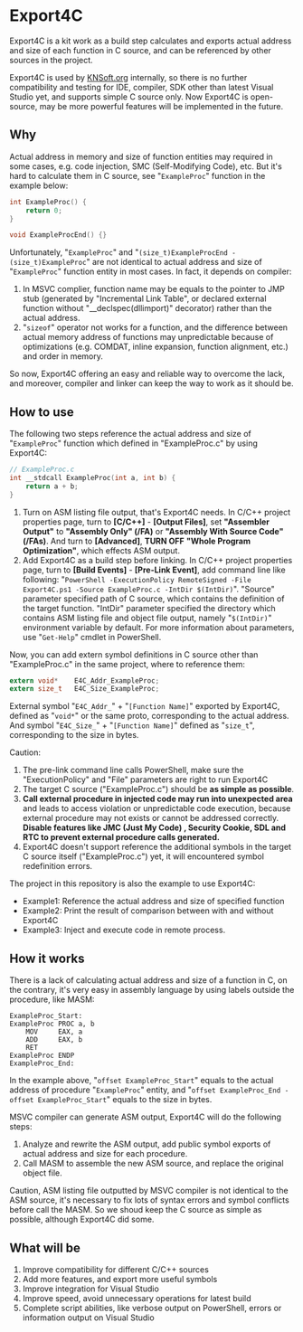 # Export4C
Export4C is a kit work as a build step calculates and exports actual address and size of each function in C source, and can be referenced by other sources in the project.

Export4C is used by [KNSoft.org](https://knsoft.org) internally, so there is no further compatibility and testing for IDE, compiler, SDK other than latest Visual Studio yet, and supports simple C source only. Now Export4C is open-source, may be more powerful features will be implemented in the future.

## Why
Actual address in memory and size of function entities may required in some cases, e.g. code injection, SMC (Self-Modifying Code), etc. But it's hard to calculate them in C source, see "`ExampleProc`" function in the example below:
```C
int ExampleProc() {
    return 0;
}

void ExampleProcEnd() {}
```
Unfortunately, "`ExampleProc`" and "`(size_t)ExampleProcEnd - (size_t)ExampleProc`" are not identical to actual address and size of "`ExampleProc`" function entity in most cases. In fact, it depends on compiler:  
1. In MSVC complier, function name may be equals to the pointer to JMP stub (generated by "Incremental Link Table", or declared external function without "__declspec(dllimport)" decorator) rather than the actual address.
2. "`sizeof`" operator not works for a function, and the difference between actual memory address of functions may unpredictable because of optimizations (e.g. COMDAT, inline expansion, function alignment, etc.) and order in memory.

So now, Export4C offering an easy and reliable way to overcome the lack, and moreover, compiler and linker can keep the way to work as it should be.

## How to use
The following two steps reference the actual address and size of "`ExampleProc`" function which defined in "ExampleProc.c" by using Export4C:
```C
// ExampleProc.c
int __stdcall ExampleProc(int a, int b) {
    return a + b;
}
```
1. Turn on ASM listing file output, that's Export4C needs. In C/C++ project properties page, turn to **\[C\/C++\]** - **\[Output Files\]**, set **"Assembler Output"** to **"Assembly Only" (/FA)** or **"Assembly With Source Code" (/FAs)**. And turn to **\[Advanced\]**, **TURN OFF** **"Whole Program Optimization"**, which effects ASM output.
2. Add Export4C as a build step before linking. In C/C++ project properties page, turn to **\[Build Events\]** - **\[Pre-Link Event\]**, add command line like following: "`PowerShell -ExecutionPolicy RemoteSigned -File Export4C.ps1 -Source ExampleProc.c -IntDir $(IntDir)`". "Source" parameter specified path of C source, which contains the definition of the target function. "IntDir" parameter specified the directory which contains ASM listing file and object file output, namely "`$(IntDir)`" environment variable by default. For more information about parameters, use "`Get-Help`" cmdlet in PowerShell.

Now, you can add extern symbol definitions in C source other than "ExampleProc.c" in the same project, where to reference them:

```C
extern void*    E4C_Addr_ExampleProc;
extern size_t   E4C_Size_ExampleProc;
```
External symbol "`E4C_Addr_`" + "`[Function Name]`" exported by Export4C, defined as "`void*`" or the same proto, corresponding to the actual address. And symbol "`E4C_Size_`" + "`[Function Name]`" defined as "`size_t`", corresponding to the size in bytes.

Caution:
1. The pre-link command line calls PowerShell, make sure the "ExecutionPolicy" and "File" parameters are right to run Export4C
2. The target C source ("ExampleProc.c") should be **as simple as possible**.
3. **Call external procedure in injected code may run into unexpected area** and leads to access violation or unpredictable code execution, because external procedure may not exists or cannot be addressed correctly. **Disable features like JMC (Just My Code) , Security Cookie, SDL and RTC to prevent external procedure calls generated.**
4. Export4C doesn't support reference the additional symbols in the target C source itself ("ExampleProc.c") yet, it will encountered symbol redefinition errors.

The project in this repository is also the example to use Export4C:
+ Example1: Reference the actual address and size of specified function
+ Example2: Print the result of comparison between with and without Export4C
+ Example3: Inject and execute code in remote process.

## How it works
There is a lack of calculating actual address and size of a function in C, on the contrary, it's very easy in assembly language by using labels outside the procedure, like MASM:
```ASM
ExampleProc_Start:
ExampleProc PROC a, b
    MOV     EAX, a
    ADD     EAX, b
    RET
ExampleProc ENDP
ExampleProc_End:
```
In the example above, "`offset ExampleProc_Start`" equals to the actual address of procedure "`ExampleProc`" entity, and "`offset ExampleProc_End - offset ExampleProc_Start`" equals to the size in bytes.

MSVC compiler can generate ASM output, Export4C will do the following steps:
1.  Analyze and rewrite the ASM output, add public symbol exports of actual address and size for each procedure.
2.  Call MASM to assemble the new ASM source, and replace the original object file.

Caution, ASM listing file outputted by MSVC compiler is not identical to the ASM source, it's necessary to fix lots of syntax errors and symbol conflicts before call the MASM. So we shoud keep the C source as simple as possible, although Export4C did some.

## What will be
1. Improve compatibility for different C/C++ sources
2. Add more features, and export more useful symbols
3. Improve integration for Visual Studio
4. Improve speed, avoid unnecessary operations for latest build
5. Complete script abilities, like verbose output on PowerShell, errors or information output on Visual Studio